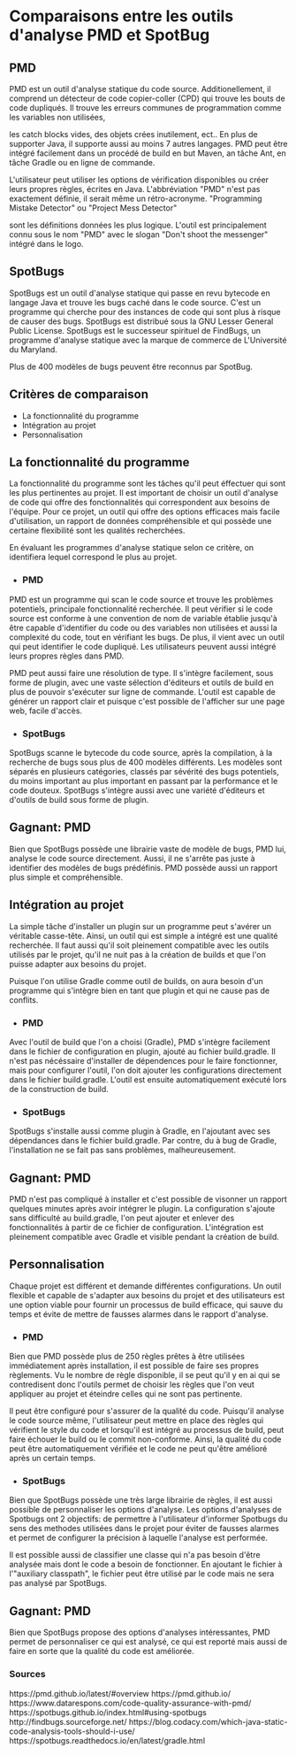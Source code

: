 <h1>Comparaisons entre les outils d'analyse PMD et SpotBug</h1>


<h2>PMD</h2>

PMD est un outil d'analyse statique du code source. Additionellement, il comprend un détecteur de code copier-coller (CPD) qui trouve les bouts de code dupliqués. Il trouve les erreurs communes de programmation comme les variables non utilisées, 
    
les catch blocks vides, des objets crées inutilement, ect.. En plus de supporter Java, il supporte aussi au moins 7 autres langages. PMD peut être intégré facilement dans un procédé de build en but Maven, an tâche Ant, en tâche Gradle ou en ligne de commande.  

L'utilisateur peut utiliser les options de vérification disponibles ou créer leurs propres règles, écrites en Java. L'abbréviation "PMD" n'est pas exactement définie, il serait même un rétro-acronyme. "Programming Mistake Detector" ou "Project Mess Detector"

sont les définitions données les plus logique. L'outil est principalement connu sous le nom "PMD" avec le slogan "Don't shoot the messenger" intégré dans le logo.


<h2>SpotBugs</h2>

SpotBugs est un outil d'analyse statique qui passe en revu bytecode en langage Java et trouve les bugs caché dans le code source. C'est un programme qui cherche pour des instances de code qui sont plus à risque de causer des bugs. SpotBugs est distribué sous la GNU Lesser General Public License. SpotBugs est le successeur spirituel de FindBugs, un programme d'analyse statique avec la marque de commerce de L'Université du Maryland. 

Plus de 400 modèles de bugs peuvent être reconnus par SpotBug. 


<h2>Critères de comparaison</h2>

* La fonctionnalité du programme
* Intégration au projet 
* Personnalisation

<h2>La fonctionnalité du programme</h2>

La fonctionnalité du programme sont les tâches qu'il peut éffectuer qui sont les plus pertinentes au projet. Il est important de choisir un outil d'analyse de code qui offre des fonctionnalités qui correspondent aux besoins de l'équipe. Pour ce projet, un outil qui offre des options efficaces mais facile d'utilisation, un rapport de données compréhensible et qui possède une certaine flexibilité sont les qualités recherchées.

En évaluant les programmes d'analyse statique selon ce critère, on identifiera lequel correspond le plus au projet. 


* <h3>PMD</h3>

PMD est un programme qui scan le code source et trouve les problèmes potentiels, principale fonctionnalité recherchée. Il peut vérifier si le code source est conforme à une convention de nom de variable établie jusqu'à être capable d'identifier du code ou des variables non utilisées et aussi la complexité du code, tout en vérifiant les bugs. De plus, il vient avec un outil qui peut identifier le code dupliqué. Les utilisateurs peuvent aussi intégré leurs propres règles dans PMD.

PMD peut aussi faire une résolution de type. Il s'intègre facilement, sous forme de plugin, avec une vaste sélection d'éditeurs et outils de build en plus de pouvoir s'exécuter sur ligne de commande. L'outil est capable de générer un rapport clair et puisque c'est possible de l'afficher sur une page web, facile d'accès. 


* <h3>SpotBugs</h3>

SpotBugs scanne le bytecode du code source, après la compilation, à la recherche de bugs sous plus de 400 modèles différents. Les modèles sont séparés en plusieurs catégories, classés par sévérité des bugs potentiels, du moins important au plus important en passant par la performance et le code douteux. SpotBugs s'intègre aussi avec une variété d'éditeurs et d'outils de build sous forme de plugin.


<h2>Gagnant: PMD </h2>

Bien que SpotBugs possède une librairie vaste de modèle de bugs, PMD lui, analyse le code source directement. Aussi, il ne s'arrête pas juste à identifier des modèles de bugs prédéfinis. PMD possède aussi un rapport plus simple et compréhensible. 


<h2>Intégration au projet</h2>

La simple tâche d'installer un plugin sur un programme peut s'avérer un véritable casse-tête. Ainsi, un outil qui est simple a intégré est une qualité recherchée. Il faut aussi qu'il soit pleinement compatible avec les outils utilisés par le projet, qu'il ne nuit pas à la création de builds et que l'on puisse adapter aux besoins du projet.

Puisque l'on utilise Gradle comme outil de builds, on aura besoin d'un programme qui s'intègre bien en tant que plugin et qui ne cause pas de conflits. 

* <h3>PMD</h3>

Avec l'outil de build que l'on a choisi (Gradle), PMD s'intègre facilement dans le fichier de configuration en plugin, ajouté au fichier build.gradle. Il n'est pas nécéssaire d'installer de dépendences pour le faire fonctionner, mais pour configurer l'outil, l'on doit ajouter les configurations directement dans le fichier build.gradle. L'outil est ensuite automatiquement exécuté lors de la construction de build.

* <h3>SpotBugs</h3>

SpotBugs s'installe aussi comme plugin à Gradle, en l'ajoutant avec ses dépendances dans le fichier build.gradle. Par contre, du à bug de Gradle, l'installation ne se fait pas sans problèmes, malheureusement. 

<h2>Gagnant: PMD </h2>

PMD n'est pas compliqué à installer et c'est possible de visonner un rapport quelques minutes après avoir intégrer le plugin. La configuration s'ajoute sans difficulté au build.gradle, l'on peut ajouter et enlever des fonctionnalités à partir de ce fichier de configuration. L'intégration est pleinement compatible avec Gradle et visible pendant la création de build.  

<h2>Personnalisation</h2>

Chaque projet est différent et demande différentes configurations. Un outil flexible et capable de s'adapter aux besoins du projet et des utilisateurs est une option viable pour fournir un processus de build efficace, qui sauve du temps et évite de mettre de fausses alarmes dans le rapport d'analyse.

* <h3>PMD</h3>

Bien que PMD possède plus de 250 règles prêtes à être utilisées immédiatement après installation, il est possible de faire ses propres règlements. Vu le nombre de règle disponible, il se peut qu'il y en ai qui se contredisent donc l'outils permet de choisir les règles que l'on veut appliquer au projet et éteindre celles qui ne sont pas pertinente.

Il peut être configuré pour s'assurer de la qualité du code. Puisqu'il analyse le code source même, l'utilisateur peut mettre en place des règles qui vérifient le style du code et lorsqu'il est intégré au processus de build, peut faire échouer le build ou le commit non-conforme. Ainsi, la qualité du code peut être automatiquement vérifiée et le code ne peut qu'être amélioré après un certain temps.  

* <h3>SpotBugs</h3>

Bien que SpotBugs possède une très large librairie de règles, il est aussi possible de personnaliser les options d'analyse. Les options d'analyses de Spotbugs ont 2 objectifs: de permettre à l'utilisateur d'informer Spotbugs du sens des methodes utilisées dans le projet pour éviter de fausses alarmes et permet de configurer la précision à laquelle l'analyse est performée. 

Il est possible aussi de classifier une classe qui n'a pas besoin d'être analysée mais dont le code a besoin de fonctionner. En ajoutant le fichier à l'"auxiliary classpath", le fichier peut être utilisé par le code mais ne sera pas analysé par SpotBugs.

<h2>Gagnant: PMD</h2>

Bien que SpotBugs propose des options d'analyses intéressantes, PMD permet de personnaliser ce qui est analysé, ce qui est reporté mais aussi de faire en sorte que la qualité du code est améliorée. 



<h3>Sources</h3>
https://pmd.github.io/latest/#overview
https://pmd.github.io/
https://www.datarespons.com/code-quality-assurance-with-pmd/
https://spotbugs.github.io/index.html#using-spotbugs
http://findbugs.sourceforge.net/ 
https://blog.codacy.com/which-java-static-code-analysis-tools-should-i-use/
https://spotbugs.readthedocs.io/en/latest/gradle.html




